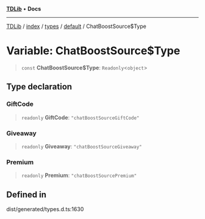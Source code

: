[**TDLib**](../../../../../../README.md) • **Docs**

***

[TDLib](../../../../../../modules.md) / [index](../../../../../README.md) / [types](../../../README.md) / [default](../README.md) / ChatBoostSource$Type

# Variable: ChatBoostSource$Type

> `const` **ChatBoostSource$Type**: `Readonly`\<`object`\>

## Type declaration

### GiftCode

> `readonly` **GiftCode**: `"chatBoostSourceGiftCode"`

### Giveaway

> `readonly` **Giveaway**: `"chatBoostSourceGiveaway"`

### Premium

> `readonly` **Premium**: `"chatBoostSourcePremium"`

## Defined in

dist/generated/types.d.ts:1630

